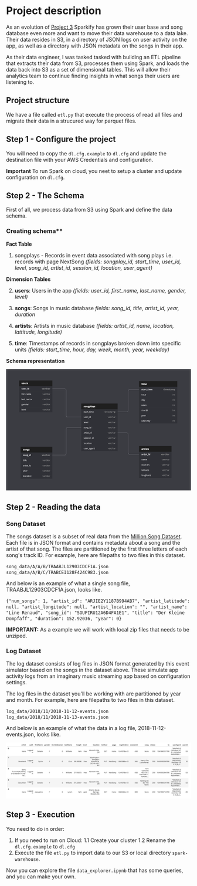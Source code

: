 # Project description
As an evolution of [Project 3](https://github.com/hedcler/udacity-dataengineer-project3) Sparkify has grown their user base and song database even more and want to move their data warehouse to a data lake. Their data resides in S3, in a directory of JSON logs on user activity on the app, as well as a directory with JSON metadata on the songs in their app.

As their data engineer, I was tasked tasked with building an ETL pipeline that extracts their data from S3, processes them using Spark, and loads the data back into S3 as a set of dimensional tables. This will allow their analytics team to continue finding insights in what songs their users are listening to.


## Project structure
We have a file called `etl.py` that execute the process of read all files and migrate their data in a strucured way for parquet files.


## Step 1 - Configure the project
You will need to copy the `dl.cfg.example` to `dl.cfg` and update the destination file with your AWS Credentials and configuration.

**Important** To run Spark on cloud, you neet to setup a cluster and update configuration on `dl.cfg`.

## Step 2 - The Schema

First of all, we process data from S3 using Spark and define the data schema.

### Creating schema**

**Fact Table**

1. songplays - Records in event data associated with song plays i.e. records with page NextSong *(fields: songplay_id, start_time, user_id, level, song_id, artist_id, session_id, location, user_agent)*


**Dimension Tables**

2. **users**: Users in the app *(fields: user_id, first_name, last_name, gender, level)*

3. **songs**: Songs in music database *fields: song_id, title, artist_id, year, duration*

4. **artists**: Artists in music database *(fields: artist_id, name, location, lattitude, longitude)*

5. **time**: Timestamps of records in songplays broken down into specific units
*(fields: start_time, hour, day, week, month, year, weekday)*


**Schema representation**

![Dimensional Schema](./img/dimensional_schema.png)

## Step 2 - Reading the data

### Song Dataset
The songs dataset is a subset of real data from the [Million Song Dataset](https://labrosa.ee.columbia.edu/millionsong). Each file is in JSON format and contains metadata about a song and the artist of that song. The files are partitioned by the first three letters of each song's track ID. For example, here are filepaths to two files in this dataset.

```
song_data/A/A/B/TRAABJL12903CDCF1A.json
song_data/A/B/C/TRABCEI128F424C983.json
```

And below is an example of what a single song file, TRAABJL12903CDCF1A.json, looks like.

```
{"num_songs": 1, "artist_id": "ARJIE2Y1187B994AB7", "artist_latitude": null, "artist_longitude": null, "artist_location": "", "artist_name": "Line Renaud", "song_id": "SOUPIRU12A6D4FA1E1", "title": "Der Kleine Dompfaff", "duration": 152.92036, "year": 0}
```

**IMPORTANT:** As a example we will work with local zip files that needs to be unziped.

### Log Dataset

The log dataset consists of log files in JSON format generated by this event simulator based on the songs in the dataset above. These simulate app activity logs from an imaginary music streaming app based on configuration settings.

The log files in the dataset you'll be working with are partitioned by year and month. For example, here are filepaths to two files in this dataset.

```
log_data/2018/11/2018-11-12-events.json
log_data/2018/11/2018-11-13-events.json
```

And below is an example of what the data in a log file, 2018-11-12-events.json, looks like.

![Log Data](./img/log-data.png)

## Step 3 - Execution

You need to do in order:

1. If you need to run on Cloud:
  1.1 Create your cluster
  1.2 Rename the `dl.cfg.example` to `dl.cfg`
2. Execute the file `etl.py` to import data to our S3 or local directory `spark-warehouse`.

Now you can explore the file `data_explorer.ipynb` that has some queries, and you can make your own.

